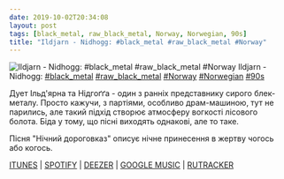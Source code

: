 ```yaml
---
date: 2019-10-02T20:34:08
layout: post
tags: [black_metal, raw_black_metal, Norway, Norwegian, 90s]
title: "Ildjarn - Nidhogg: #black_metal #raw_black_metal #Norway"
---
```

![Ildjarn - Nidhogg: #black_metal #raw_black_metal #Norway](/assets/photos/photo_746@02-10-2019_20-34-08.jpg)
Ildjarn - Nidhogg: [#black_metal](/tags/#black_metal) [#raw_black_metal](/tags/#raw_black_metal) [#Norway](/tags/#Norway) [#Norwegian](/tags/#Norwegian) [#90s](/tags/#90s)

Дует Ільд&#39;ярна та Нідгоґґа - один з ранніх представнику сирого блек-металу. Просто кажучи, з партіями, особливо драм-машиною, тут не парились, але такий підхід створює атмосферу вогкості лісового болота. Біда у тому, що пісні виходять однакові, але то таке.

Пісня &quot;Нічний дороговказ&quot; описує нічне принесення в жертву чогось або когось.

[ITUNES](https://music.apple.com/us/album/norse-ep/668279492) | [SPOTIFY](https://open.spotify.com/album/1upGOHotbSuNVP5XkLufCW) | [DEEZER](https://www.deezer.com/album/6728984?utm_source=deezer&amp;utm_content=album-6728984&amp;utm_term=1601611822_1570037531&amp;utm_medium=web) | [GOOGLE MUSIC](https://play.google.com/music/m/Br2wblshncf4eve2sfs6xj3x5i4?t=Norse_-_Ildjarn) | [RUTRACKER](https://rutracker.org/forum/viewtopic.php?t=1343872)